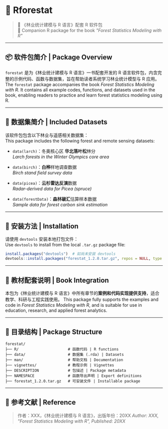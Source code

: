# 🌲 Rforestat

> 📘 《林业统计建模与 R 语言》配套 R 软件包  
> 📘 Companion R package for the book *"Forest Statistics Modeling with R"*

---

## 📦 软件包简介 | Package Overview

`forestat` 是为《林业统计建模与 R 语言》一书配套开发的 R 语言软件包，内含完整的示例代码、函数与数据集，旨在帮助读者系统学习林业统计模型与 R 应用。  
The `forestat` package accompanies the book *Forest Statistics Modeling with R*. It contains all example codes, functions, and datasets used in the book, enabling readers to practice and learn forest statistics modeling using R.

---

## 📂 数据集简介 | Included Datasets

该软件包包含以下林业与遥感相关数据集：  
This package includes the following forest and remote sensing datasets:

- `data(larch)`：冬奥核心区 **华北落叶松**林分  
  *Larch forests in the Winter Olympics core area*

- `data(birch)`：**白桦**样地调查数据  
  *Birch stand field survey data*

- `data(picea)`：**云杉雷达反演**数据  
  *Radar-derived data for Picea (spruce)*

- `data(forestData)`：**森林碳汇**估算样本数据  
  *Sample data for forest carbon sink estimation*

---

## 🔧 安装方法 | Installation

请使用 `devtools` 安装本地打包文件：  
Use `devtools` to install from the local `.tar.gz` package file:

```r
install.packages("devtools")  # 如尚未安装 devtools
devtools::install.packages("forestat_1.2.0.tar.gz", repos = NULL, type = "source")
```

------

## 📘 教材配套说明 | Book Integration

本包为《林业统计建模与 R 语言》中所有章节的**案例和代码实现提供支持**，适合教学、科研与工程实践使用。
This package fully supports the examples and code in *Forest Statistics Modeling with R*, and is suitable for use in education, research, and applied forest analytics.

------

## 📎 目录结构 | Package Structure

```
forestat/
├── R/                      # 函数代码 | R functions
├── data/                   # 数据集 (.rda) | Datasets
├── man/                    # 帮助文档 | Documentation
├── vignettes/              # 教程示例 | Vignettes
├── DESCRIPTION             # 包描述 | Package metadata
├── NAMESPACE               # 函数导出声明 | Export definitions
├── forestat_1.2.0.tar.gz   # 可安装文件 | Installable package
```

------

## 📖 参考文献 | Reference

> 作者：XXX，《林业统计建模与 R 语言》，出版年份：20XX
> *Author: XXX, "Forest Statistics Modeling with R", Published: 20XX*